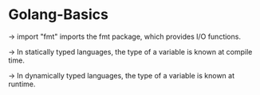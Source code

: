 # Golang-Basics

-> import "fmt" imports the fmt package, which provides I/O functions.

-> In statically typed languages, the type of a variable is known at compile time.

-> In dynamically typed languages, the type of a variable is known at runtime. 
